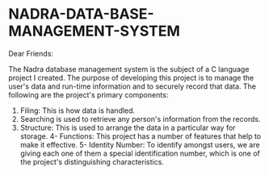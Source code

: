 # NADRA-DATA-BASE-MANAGEMENT-SYSTEM
Dear Friends:

The Nadra database management system is the subject of a C language project I created. The purpose of developing this project is to manage the user's data and run-time information and to securely record that data.
The following are the project's primary components:

1. Filing: This is how data is handled.
2. Searching is used to retrieve any person's information from the records.
3. Structure: This is used to arrange the data in a particular way for storage.
4- Functions: This project has a number of features that help to make it effective.
5- Identity Number: To identify amongst users, we are giving each one of them a special identification number, which is one of the project's distinguishing characteristics.

